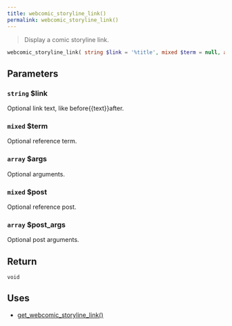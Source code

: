 ```yaml
---
title: webcomic_storyline_link()
permalink: webcomic_storyline_link()
---
```


> Display a comic storyline link.

```php
webcomic_storyline_link( string $link = '%title', mixed $term = null, array $args = [], mixed $post = null, array $post_args = [] ) : void
```

## Parameters

### `string` $link
Optional link text, like before\{\{text}}after.

### `mixed` $term
Optional reference term.

### `array` $args
Optional arguments.

### `mixed` $post
Optional reference post.

### `array` $post_args
Optional post arguments.

## Return

`void`

## Uses
- [get_webcomic_storyline_link()](get_webcomic_storyline_link())
